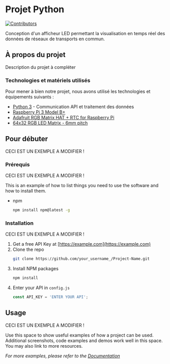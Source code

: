 # Projet Python

[![Contributors][contributors-shield]][contributors-url]

Conception d'un afficheur LED permettant la visualisation en temps réel des données de réseaux de transports en commun.

<!-- MARKDOWN LINKS & IMAGES -->
<!-- https://www.markdownguide.org/basic-syntax/#reference-style-links -->
[contributors-shield]: https://img.shields.io/github/contributors/othneildrew/Best-README-Template.svg?style=for-the-badge
[contributors-url]: https://web.isen-ouest.fr/gitlab/mkerl222/projet-python/-/graphs/master/charts/contributors

<!-- ABOUT THE PROJECT -->
## À propos du projet

Description du projet à compléter

### Technologies et matériels utilisés

Pour mener à bien notre projet, nous avons utilisé les technologies et équipements suivants :

* [Python 3](https://www.python.org) - Communication API et traitement des données
* [Raspberry Pi 3 Model B+](https://www.raspberrypi.com/products/raspberry-pi-3-model-b-plus/)
* [Adafruit RGB Matrix HAT + RTC for Raspberry Pi](https://www.adafruit.com/product/2345)
* [64x32 RGB LED Matrix - 6mm pitch](https://www.adafruit.com/product/2276)

<!-- GETTING STARTED -->
## Pour débuter

CECI EST UN EXEMPLE A MODIFIER !

### Prérequis

CECI EST UN EXEMPLE A MODIFIER !

This is an example of how to list things you need to use the software and how to install them.
* npm
  ```sh
  npm install npm@latest -g
  ```

### Installation

CECI EST UN EXEMPLE A MODIFIER !

1. Get a free API Key at [https://example.com](https://example.com)
2. Clone the repo
   ```sh
   git clone https://github.com/your_username_/Project-Name.git
   ```
3. Install NPM packages
   ```sh
   npm install
   ```
4. Enter your API in `config.js`
   ```js
   const API_KEY = 'ENTER YOUR API';
   ```
<!-- USAGE EXAMPLES -->
## Usage

CECI EST UN EXEMPLE A MODIFIER !

Use this space to show useful examples of how a project can be used. Additional screenshots, code examples and demos work well in this space. You may also link to more resources.

_For more examples, please refer to the [Documentation](https://example.com)_